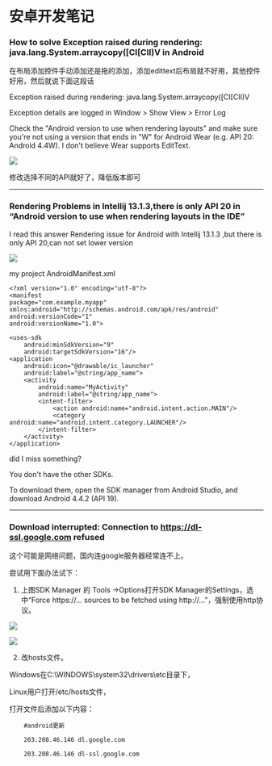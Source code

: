 安卓开发笔记
============

### How to solve Exception raised during rendering: java.lang.System.arraycopy([CI[CII)V in Android

在布局添加控件手动添加还是拖的添加，添加edittext后布局就不好用，其他控件好用，然后就说下面这段话

Exception raised during rendering: java.lang.System.arraycopy([CI[CII)V

Exception details are logged in Window > Show View > Error Log

Check the "Android version to use when rendering layouts" and make sure you're not using a version that ends in "W" for Android Wear (e.g. API 20: Android 4.4W). I don't believe Wear supports EditText.

![](http://biangbiangpic.b0.upaiyun.com/blog/3e95e6202584854a0288a2797ab1cf52.png)

修改选择不同的API就好了，降低版本即可

---

### Rendering Problems in Intellij 13.1.3,there is only API 20 in “Android version to use when rendering layouts in the IDE”

I read this answer Rendering issue for Android with Intellij 13.1.3 ,but there is only API 20,can not set lower version

![](http://biangbiangpic.b0.upaiyun.com/blog/2310f89354ff50643073b94aa36c4142.jpg)

my project AndroidManifest.xml

    <?xml version="1.0" encoding="utf-8"?>
    <manifest
    package="com.example.myapp"
    xmlns:android="http://schemas.android.com/apk/res/android"
    android:versionCode="1"
    android:versionName="1.0">

    <uses-sdk
        android:minSdkVersion="9"
        android:targetSdkVersion="16"/>
    <application
        android:icon="@drawable/ic_launcher"
        android:label="@string/app_name">
        <activity
            android:name="MyActivity"
            android:label="@string/app_name">
            <intent-filter>
                <action android:name="android.intent.action.MAIN"/>
                <category android:name="android.intent.category.LAUNCHER"/>
            </intent-filter>
        </activity>
    </application>

did I miss something?


You don't have the other SDKs.

To download them, open the SDK manager from Android Studio, and download Android 4.4.2 (API 19).

---

### Download interrupted: Connection to https://dl-ssl.google.com refused  

这个可能是网络问题，国内连google服务器经常连不上。

尝试用下面办法试下：

1. 上图SDK Manager 的 Tools ->Options打开SDK Manager的Settings，选中“Force https://… sources to be fetched using http://…”，强制使用http协议。

  ![](http://biangbiangpic.b0.upaiyun.com/blog/167f6f108c6ad3d1e6dbfe0225d2ff05.jpg)

  ![](http://biangbiangpic.b0.upaiyun.com/blog/8acef821487d293f1f05a727e70137d5.jpg)

2. 改hosts文件。

  Windows在C:\WINDOWS\system32\drivers\etc目录下，

  Linux用户打开/etc/hosts文件，   

  打开文件后添加以下内容：

        #android更新

        203.208.46.146 dl.google.com

        203.208.46.146 dl-ssl.google.com

